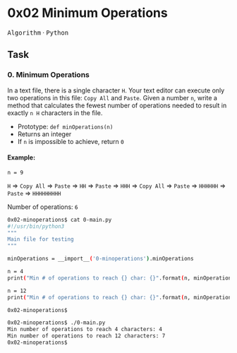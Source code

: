 # 0x02 Minimum Operations

<kbd>Algorithm</kbd> &middot; <kbd>Python</kbd>

## Task

### 0. Minimum Operations

In a text file, there is a single character `H`. Your text editor can execute only two operations in this file: `Copy All` and `Paste`. Given a number `n`, write a method that calculates the fewest number of operations needed to result in exactly `n H` characters in the file.

* Prototype: `def minOperations(n)`
* Returns an integer
* If `n` is impossible to achieve, return `0`

#### Example:

`n = 9`

`H` => `Copy All` => `Paste` => `HH` => `Paste` => `HHH` => `Copy All` => `Paste` => `HHHHHH` => `Paste` => `HHHHHHHHH`

Number of operations: `6`

```bash
0x02-minoperations$ cat 0-main.py
#!/usr/bin/python3
"""
Main file for testing
"""

minOperations = __import__('0-minoperations').minOperations

n = 4
print("Min # of operations to reach {} char: {}".format(n, minOperations(n)))

n = 12
print("Min # of operations to reach {} char: {}".format(n, minOperations(n)))

0x02-minoperations$
```

```bash
0x02-minoperations$ ./0-main.py
Min number of operations to reach 4 characters: 4
Min number of operations to reach 12 characters: 7
0x02-minoperations$
```
